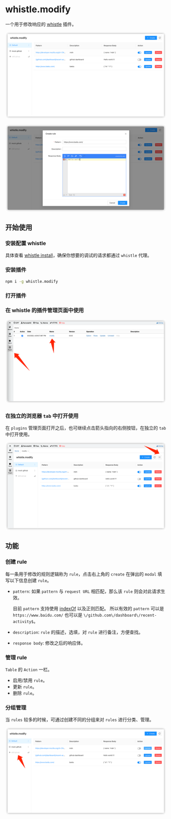 # whistle.modify

一个用于修改响应的 [whistle](http://wproxy.org/whistle/) 插件。

![index](./images/index.png)

![create](./images/create.png)

## 开始使用

### 安装配置 whistle

具体查看 [whistle install](http://wproxy.org/whistle/install.html)，确保你想要的调试的请求都通过 `whistle` 代理。

### 安装插件

```sh
npm i -g whistle.modify
```

### 打开插件

### 在 whistle 的插件管理页面中使用

![entry](./images/entry.png)

### 在独立的浏览器 `tab` 中打开使用

在 `plugins` 管理页面打开之后，也可继续点击箭头指向的右侧按钮，在独立的 `tab` 中打开使用。

![entry](./images/open.png)

## 功能

### 创建 rule

每一条用于修改的规则逻辑称为 `rule`，点击右上角的 `create` 在弹出的 `modal` 填写以下信息创建 `rule`。

- `pattern`: 如果 `pattern` 与 `request URL` 相匹配，那么该 `rule` 则会对此请求生效。

  目前 `pattern` 支持使用 [indexOf](https://developer.mozilla.org/zh-CN/docs/Web/JavaScript/Reference/Global_Objects/Array/indexOf) 以及正则匹配。
  所以有效的 `pattern` 可以是 `https://www.baidu.com/` 也可以是 `\/github.com\/dashboard\/recent-activity$`。

- `description`: `rule` 的描述，选填，对 `rule` 进行备注，方便查找。

- `response body`: 修改之后的响应体。

### 管理 rule

`Table` 的 `Action` 一栏。

- 启用/禁用 `rule`。
- 更新 `rule`。
- 删除 `rule`。

### 分组管理

当 `rules` 较多的时候，可通过创建不同的分组来对 `rules` 进行分类、管理。

![add-group](./images/add-group.png)
